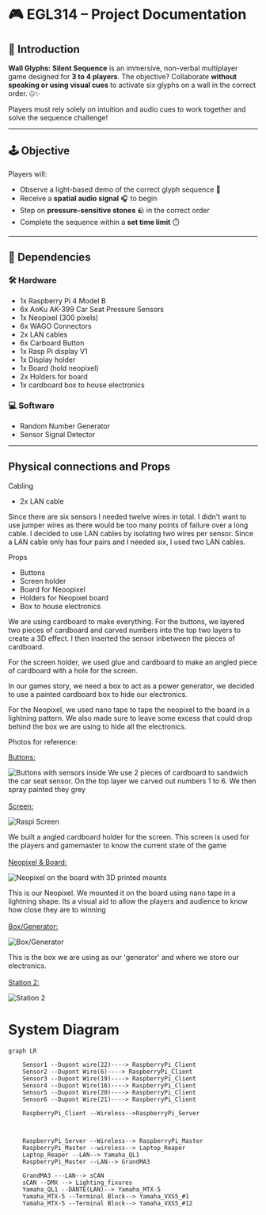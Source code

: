 # 🎮 EGL314 – Project Documentation

## 🎯 Introduction

**Wall Glyphs: Silent Sequence** is an immersive, non-verbal multiplayer game designed for **3 to 4 players**. The objective? Collaborate **without speaking or using visual cues** to activate six glyphs on a wall in the correct order. 🤐✨

Players must rely solely on intuition and audio cues to work together and solve the sequence challenge!

---

## 🕹️ Objective

Players will:
- Observe a light-based demo of the correct glyph sequence 🔆
- Receive a **spatial audio signal** 🎧 to begin
- Step on **pressure-sensitive stones** 🪨 in the correct order
- Complete the sequence within a **set time limit** ⏱️


---

## 🔌 Dependencies

### 🛠️ Hardware
-  1x Raspberry Pi 4 Model B  
-  6x AoKu AK-399 Car Seat Pressure Sensors 
-  1x Neopixel (300 pixels) 
-  6x WAGO Connectors  
-  2x LAN cables
-  6x Carboard Button
-  1x Rasp Pi display V1
-  1x Display holder
-  1x Board (hold neopixel)
-  2x Holders for board
-  1x cardboard box to house electronics

### 💻 Software
-  Random Number Generator  
-  Sensor Signal Detector
---


## Physical connections and Props

Cabling
- 2x LAN cable

Since there are six sensors I needed twelve wires in total. I didn't want to use jumper wires as there would be too many points of failure over a long cable. I decided to use LAN cables by isolating two wires per sensor. Since a LAN cable only has four pairs and I needed six, I used two LAN cables.

Props
-  Buttons
-  Screen holder
-  Board for Neoopixel
-  Holders for Neopixel board
-  Box to house electronics

We are using cardboard to make everything. For the buttons, we layered two pieces of cardboard and carved numbers into the top two layers to create a 3D effect. I then inserted the sensor inbetween the pieces of cardboard.

For the screen holder, we used glue and cardboard to make an angled piece of cardboard with a hole for the screen. 

In our games story, we need a box to act as a power generator, we decided to use a painted cardboard box to hide our electronics.

For the Neopixel, we used nano tape to tape the neopixel to the board in a lightning pattern. We also made sure to leave some excess that could drop behind the box we are using to hide all the electronics.

Photos for reference:


<u>Buttons:</u>

![Buttons with sensors inside](AssetsFolder/Photos/Buttons.png)
We use 2 pieces of cardboard to sandwich the car seat sensor. On the top layer we carved out numbers 1 to 6. We then spray painted they grey
<br>
<br>
<u>Screen:</u>

![Raspi Screen](AssetsFolder/Photos/Screen.png)

We built a angled cardboard holder for the screen. This screen is used for the players and gamemaster to know the current state of the game
<br>
<br> 
<u>Neopixel & Board:</u>

![Neopixel on the board with 3D printed mounts](AssetsFolder/Photos/Neopixel.png)

This is our Neopixel. We mounted it on the board using nano tape in a lightning shape. Its a visual aid to allow the players and audience to know how close they are to winning
<br>
<br> 
<u>Box/Generator:</u>

![Box/Generator](AssetsFolder/Photos/Box.png)

This is the box we are using as our 'generator' and where we store our electronics. 
<br>
<br> 
<u>Station 2:</u>

![Station 2](AssetsFolder/Photos/Station_2.png)




# System Diagram

```mermaid
graph LR

    Sensor1 --Dupont wire(22)----> RaspberryPi_Client
    Sensor2 --Dupont Wire(6)----> RaspberryPi_Client
    Sensor3 --Dupont Wire(19)----> RaspberryPi_Client
    Sensor4 --Dupont Wire(16)----> RaspberryPi_Client
    Sensor5 --Dupont Wire(20)----> RaspberryPi_Client
    Sensor6 --Dupont Wire(21)----> RaspberryPi_Client

    RaspberryPi_Client --Wireless-->RaspberryPi_Server



    RaspberryPi_Server --Wireless--> RaspberryPi_Master
    RaspberryPi_Master --wireless--> Laptop_Reaper
    Laptop_Reaper --LAN--> Yamaha_QL1
    RaspberryPi_Master --LAN--> GrandMA3

    GrandMA3 ---LAN--> sCAN
    sCAN --DMX --> Lighting_fixures
    Yamaha_QL1 --DANTE(LAN)--> Yamaha_MTX-5
    Yamaha_MTX-5 --Terminal Block--> Yamaha_VXS5_#1
    Yamaha_MTX-5 --Terminal Block--> Yamaha_VXS5_#12


```
